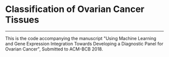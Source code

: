 # Classification of Ovarian Cancer Tissues
---

This is the code accompanying the manuscript "Using Machine Learning and Gene Expression Integration
Towards Developing a Diagnostic Panel for Ovarian Cancer", Submitted to ACM-BCB 2018.

